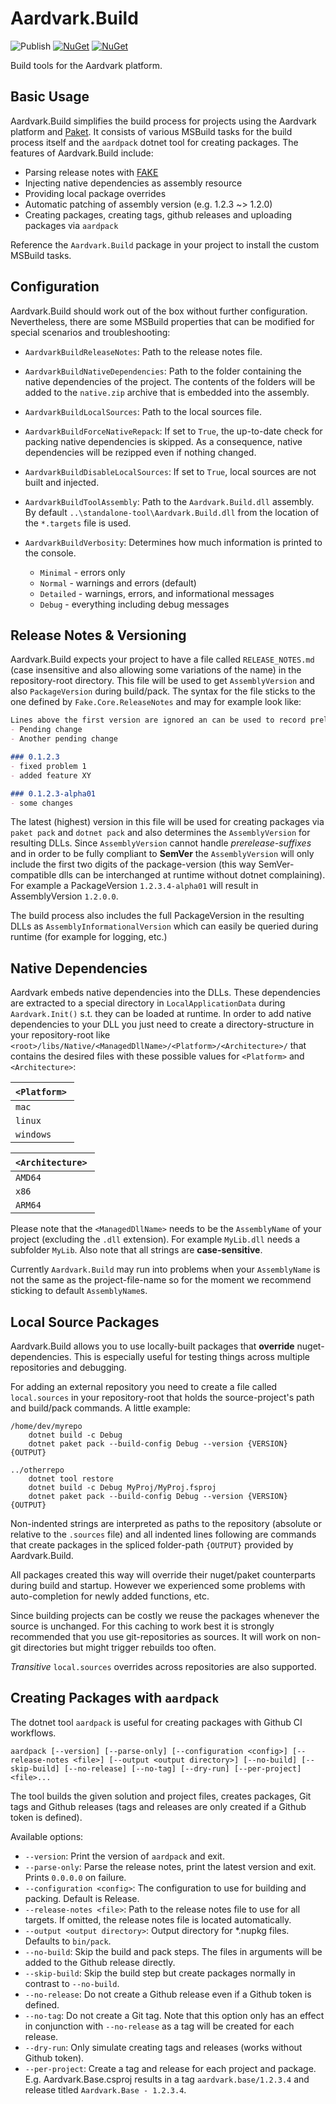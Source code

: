 # Aardvark.Build

![Publish](https://github.com/aardvark-platform/aardvark.build/workflows/Publish/badge.svg)
[![NuGet](https://badgen.net/nuget/v/Aardvark.Build)](https://www.nuget.org/packages/Aardvark.Build/)
[![NuGet](https://badgen.net/nuget/dt/Aardvark.Build)](https://www.nuget.org/packages/Aardvark.Build/)

Build tools for the Aardvark platform.

## Basic Usage
Aardvark.Build simplifies the build process for projects using the Aardvark platform and [Paket](https://github.com/fsprojects/Paket). It consists of various MSBuild tasks for the build process itself and the `aardpack` dotnet tool for creating packages. The features of Aardvark.Build include:
* Parsing release notes with [FAKE](https://github.com/fsprojects/FAKE)
* Injecting native dependencies as assembly resource
* Providing local package overrides
* Automatic patching of assembly version (e.g. 1.2.3 ~> 1.2.0)
* Creating packages, creating tags, github releases and uploading packages via `aardpack`

Reference the `Aardvark.Build` package in your project to install the custom MSBuild tasks.

## Configuration
Aardvark.Build should work out of the box without further configuration. Nevertheless, there are some MSBuild properties that can be modified for special scenarios and troubleshooting:

* `AardvarkBuildReleaseNotes`: Path to the release notes file.
  
* `AardvarkBuildNativeDependencies`: Path to the folder containing the native dependencies of the project. The contents of the folders will be added to the `native.zip` archive that is embedded into the assembly.

* `AardvarkBuildLocalSources`: Path to the local sources file.

* `AardvarkBuildForceNativeRepack`: If set to `True`, the up-to-date check for packing native dependencies is skipped. As a consequence, native dependencies will be rezipped even if nothing changed.
  
* `AardvarkBuildDisableLocalSources`: If set to `True`, local sources are not built and injected.

* `AardvarkBuildToolAssembly`: Path to the `Aardvark.Build.dll` assembly. By default `..\standalone-tool\Aardvark.Build.dll` from the location of the `*.targets` file is used.

* `AardvarkBuildVerbosity`: Determines how much information is printed to the console.
  * `Minimal` - errors only
  * `Normal` - warnings and errors (default)
  * `Detailed` - warnings, errors, and informational messages
  * `Debug` - everything including debug messages

## Release Notes & Versioning

Aardvark.Build expects your project to have a file called `RELEASE_NOTES.md` (case insensitive and also allowing some variations of the name) in the repository-root directory. This file will be used to get `AssemblyVersion` and also `PackageVersion` during build/pack. The syntax for the file sticks to the one defined by `Fake.Core.ReleaseNotes` and may for example look like:

```markdown
Lines above the first version are ignored an can be used to record preliminary release notes.
- Pending change
- Another pending change

### 0.1.2.3
- fixed problem 1
- added feature XY

### 0.1.2.3-alpha01
- some changes
```

The latest (highest) version in this file will be used for creating packages via `paket pack` and `dotnet pack` and also determines the `AssemblyVersion` for resulting DLLs. Since `AssemblyVersion` cannot handle *prerelease-suffixes* and in order to be fully compliant to **SemVer** the `AssemblyVersion` will only include the first two digits of the package-version (this way SemVer-compatible dlls can be interchanged at runtime without dotnet complaining). For example a PackageVersion `1.2.3.4-alpha01` will result in AssemblyVersion `1.2.0.0`.

The build process also includes the full PackageVersion in the resulting DLLs as `AssemblyInformationalVersion` which can easily be queried during runtime (for example for logging, etc.)

## Native Dependencies

Aardvark embeds native dependencies into the DLLs. These dependencies are extracted to a special directory in `LocalApplicationData` during `Aardvark.Init()` s.t. they can be loaded at runtime. In order to add native dependencies to your DLL you just need to create a directory-structure in your repository-root like `<root>/libs/Native/<ManagedDllName>/<Platform>/<Architecture>/` that contains the desired files with these possible values for `<Platform>` and `<Architecture>`:

| `<Platform>`  |
| ------------- |
| `mac`        |
| `linux`      |
| `windows`    |

| `<Architecture>`  |
| ----------------- |
| `AMD64`           |
| `x86`             |
| `ARM64`           |

Please note that the `<ManagedDllName>` needs to be the `AssemblyName` of your project (excluding the `.dll` extension). For example `MyLib.dll` needs a subfolder `MyLib`. Also note that all strings are **case-sensitive**.

Currently `Aardvark.Build` may run into problems when your `AssemblyName` is not the same as the project-file-name so for the moment we recommend sticking to default `AssemblyName`s.

## Local Source Packages

Aardvark.Build allows you to use locally-built packages that **override** nuget-dependencies. This is especially useful for testing things across multiple repositories and debugging.

For adding an external repository you need to create a file called `local.sources` in your repository-root that holds the source-project's path and build/pack commands. A little example:

```
/home/dev/myrepo
    dotnet build -c Debug
    dotnet paket pack --build-config Debug --version {VERSION} {OUTPUT}

../otherrepo
    dotnet tool restore
    dotnet build -c Debug MyProj/MyProj.fsproj
    dotnet paket pack --build-config Debug --version {VERSION} {OUTPUT}
```

Non-indented strings are interpreted as paths to the repository (absolute or relative to the `.sources` file) and all indented lines following are commands that create packages in the spliced folder-path `{OUTPUT}` provided by Aardvark.Build.

All packages created this way will override their nuget/paket counterparts during build and startup. However we experienced some problems with auto-completion for newly added functions, etc.

Since building projects can be costly we reuse the packages whenever the source is unchanged. For this caching to work best it is strongly recommended that you use git-repositories as sources. It will work on non-git directories but might trigger rebuilds too often.

*Transitive* `local.sources` overrides across repositories are also supported.

## Creating Packages with `aardpack`
The dotnet tool `aardpack` is useful for creating packages with Github CI workflows.

`aardpack [--version] [--parse-only] [--configuration <config>] [--release-notes <file>] [--output <output directory>] [--no-build] [--skip-build] [--no-release] [--no-tag] [--dry-run] [--per-project] <file>...`

The tool builds the given solution and project files, creates packages, Git tags and Github releases (tags and releases are only created if a Github token is defined).

Available options:
* `--version`: Print the version of `aardpack` and exit.
* `--parse-only`: Parse the release notes, print the latest version and exit. Prints `0.0.0.0` on failure.
* `--configuration <config>`: The configuration to use for building and packing. Default is Release.
* `--release-notes <file>`: Path to the release notes file to use for all targets. If omitted, the release notes file is located automatically.
* `--output <output directory>`: Output directory for *.nupkg files. Defaults to `bin/pack`.
* `--no-build`: Skip the build and pack steps. The files in arguments will be added to the Github release directly.
* `--skip-build`: Skip the build step but create packages normally in contrast to `--no-build`.
* `--no-release`: Do not create a Github release even if a Github token is defined.
* `--no-tag`: Do not create a Git tag. Note that this option only has an effect in conjunction with `--no-release` as a tag will be created for each release.
* `--dry-run`: Only simulate creating tags and releases (works without Github token).
* `--per-project`: Create a tag and release for each project and package. E.g. Aardvark.Base.csproj results in a tag `aardvark.base/1.2.3.4` and release titled `Aardvark.Base - 1.2.3.4`.
